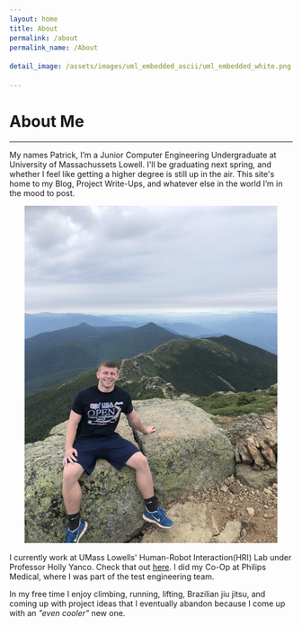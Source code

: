 ```yaml
---
layout: home
title: About
permalink: /about
permalink_name: /About

detail_image: /assets/images/uml_embedded_ascii/uml_embedded_white.png

---
```


# About Me
---

My names Patrick, I’m a Junior Computer Engineering Undergraduate at University of Massachussets Lowell. I'll be graduating next spring, and whether I feel like getting a higher degree is still up in the air. This site's home to my Blog, Project Write-Ups, and whatever else in the world I’m in the mood to post.

<center>
<img src="/assets/images/about_pic.jpg" alt="mountain pic" style="width:450px;height:600px">
</center>


I currently work at UMass Lowells' Human-Robot Interaction(HRI) Lab under Professor Holly Yanco. Check that out [here](http://robotics.cs.uml.edu/). I did my Co-Op at Philips Medical, where I was part of the test engineering team.

In my free time I enjoy climbing, running, lifting, Brazilian jiu jitsu, and coming up with project ideas that I eventually abandon because I come up with an *"even cooler"* new one.


